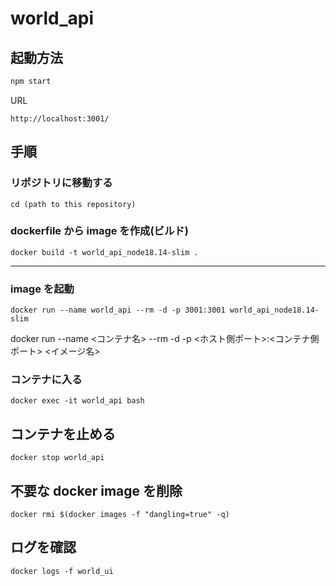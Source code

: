 # world_api

## 起動方法

```sh
npm start
```

URL

```
http://localhost:3001/
```

## 手順

### リポジトリに移動する

```shell
cd (path to this repository)
```

### dockerfile から image を作成(ビルド)

```shell
docker build -t world_api_node18.14-slim .
```

---

### image を起動

```shell
docker run --name world_api --rm -d -p 3001:3001 world_api_node18.14-slim
```

docker run --name <コンテナ名> --rm -d -p <ホスト側ポート>:<コンテナ側ポート> <イメージ名>

### コンテナに入る

```shell
docker exec -it world_api bash
```

## コンテナを止める

```shell
docker stop world_api
```

## 不要な docker image を削除

```shell
docker rmi $(docker images -f "dangling=true" -q)
```

## ログを確認

```shell
docker logs -f world_ui
```
